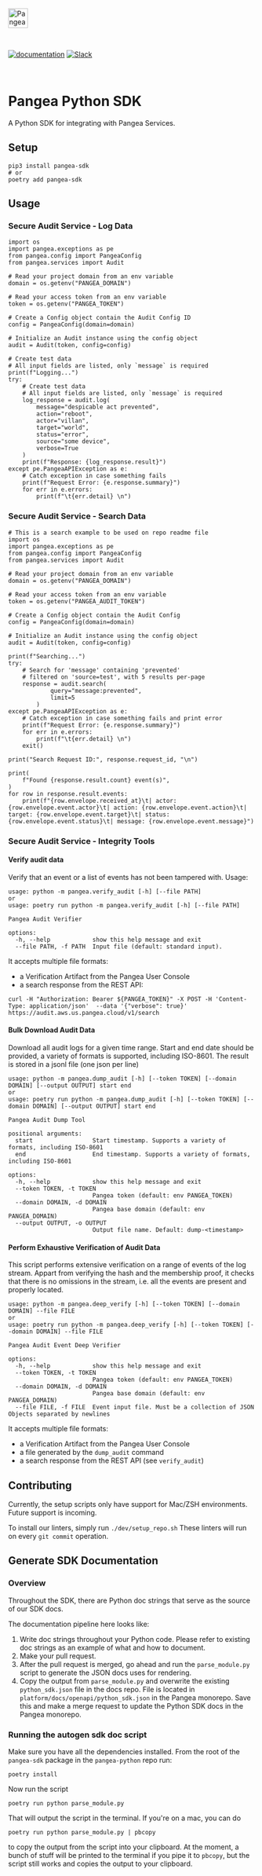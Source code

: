 <p>
  <br />
  <a href="https://pangea.cloud?utm_source=github&utm_medium=node-sdk" target="_blank" rel="noopener noreferrer">
    <img src="https://pangea-marketing.s3.us-west-2.amazonaws.com/pangea-color.svg" alt="Pangea Logo" height="40" />
  </a>
  <br />
</p>

<p>
<br />

[![documentation](https://img.shields.io/badge/documentation-pangea-blue?style=for-the-badge&labelColor=551B76)](https://pangea.cloud/docs/sdk/python/)
[![Slack](https://img.shields.io/badge/Slack-4A154B?style=for-the-badge&logo=slack&logoColor=white)](https://pangea.cloud/join-slack/)

<br />
</p>

# Pangea Python SDK

A Python SDK for integrating with Pangea Services.

## Setup

```
pip3 install pangea-sdk
# or
poetry add pangea-sdk
```

## Usage

### Secure Audit Service - Log Data

```
import os
import pangea.exceptions as pe
from pangea.config import PangeaConfig
from pangea.services import Audit

# Read your project domain from an env variable
domain = os.getenv("PANGEA_DOMAIN")

# Read your access token from an env variable
token = os.getenv("PANGEA_TOKEN")

# Create a Config object contain the Audit Config ID
config = PangeaConfig(domain=domain)

# Initialize an Audit instance using the config object
audit = Audit(token, config=config)

# Create test data
# All input fields are listed, only `message` is required
print(f"Logging...")
try:
    # Create test data
    # All input fields are listed, only `message` is required
    log_response = audit.log(
        message="despicable act prevented",
        action="reboot",
        actor="villan",
        target="world",
        status="error",
        source="some device",
        verbose=True
    )
    print(f"Response: {log_response.result}")
except pe.PangeaAPIException as e:
    # Catch exception in case something fails
    print(f"Request Error: {e.response.summary}")
    for err in e.errors:
        print(f"\t{err.detail} \n")

```

### Secure Audit Service - Search Data

```
# This is a search example to be used on repo readme file
import os
import pangea.exceptions as pe
from pangea.config import PangeaConfig
from pangea.services import Audit

# Read your project domain from an env variable
domain = os.getenv("PANGEA_DOMAIN")

# Read your access token from an env variable
token = os.getenv("PANGEA_AUDIT_TOKEN")

# Create a Config object contain the Audit Config
config = PangeaConfig(domain=domain)

# Initialize an Audit instance using the config object
audit = Audit(token, config=config)

print(f"Searching...")
try:
    # Search for 'message' containing 'prevented'
    # filtered on 'source=test', with 5 results per-page
    response = audit.search(
            query="message:prevented",
            limit=5
        )
except pe.PangeaAPIException as e:
    # Catch exception in case something fails and print error
    print(f"Request Error: {e.response.summary}")
    for err in e.errors:
        print(f"\t{err.detail} \n")
    exit()

print("Search Request ID:", response.request_id, "\n")

print(
    f"Found {response.result.count} event(s)",
)
for row in response.result.events:
    print(f"{row.envelope.received_at}\t| actor: {row.envelope.event.actor}\t| action: {row.envelope.event.action}\t| target: {row.envelope.event.target}\t| status: {row.envelope.event.status}\t| message: {row.envelope.event.message}")

```

### Secure Audit Service - Integrity Tools

#### Verify audit data

Verify that an event or a list of events has not been tampered with. Usage:

```
usage: python -m pangea.verify_audit [-h] [--file PATH]
or
usage: poetry run python -m pangea.verify_audit [-h] [--file PATH]

Pangea Audit Verifier

options:
  -h, --help            show this help message and exit
  --file PATH, -f PATH  Input file (default: standard input).
```

It accepts multiple file formats:
- a Verification Artifact from the Pangea User Console
- a search response from the REST API:

```
curl -H "Authorization: Bearer ${PANGEA_TOKEN}" -X POST -H 'Content-Type: application/json'  --data '{"verbose": true}' https://audit.aws.us.pangea.cloud/v1/search
```


#### Bulk Download Audit Data

Download all audit logs for a given time range. Start and end date should be provided,
a variety of formats is supported, including ISO-8601. The result is stored in a
jsonl file (one json per line)

```
usage: python -m pangea.dump_audit [-h] [--token TOKEN] [--domain DOMAIN] [--output OUTPUT] start end
or
usage: poetry run python -m pangea.dump_audit [-h] [--token TOKEN] [--domain DOMAIN] [--output OUTPUT] start end

Pangea Audit Dump Tool

positional arguments:
  start                 Start timestamp. Supports a variety of formats, including ISO-8601
  end                   End timestamp. Supports a variety of formats, including ISO-8601

options:
  -h, --help            show this help message and exit
  --token TOKEN, -t TOKEN
                        Pangea token (default: env PANGEA_TOKEN)
  --domain DOMAIN, -d DOMAIN
                        Pangea base domain (default: env PANGEA_DOMAIN)
  --output OUTPUT, -o OUTPUT
                        Output file name. Default: dump-<timestamp>
```

#### Perform Exhaustive Verification of Audit Data

This script performs extensive verification on a range of events of the log stream. Appart from verifying the hash
and the membership proof, it checks that there is no omissions in the stream, i.e. all the events are present and properly located.

```
usage: python -m pangea.deep_verify [-h] [--token TOKEN] [--domain DOMAIN] --file FILE
or
usage: poetry run python -m pangea.deep_verify [-h] [--token TOKEN] [--domain DOMAIN] --file FILE

Pangea Audit Event Deep Verifier

options:
  -h, --help            show this help message and exit
  --token TOKEN, -t TOKEN
                        Pangea token (default: env PANGEA_TOKEN)
  --domain DOMAIN, -d DOMAIN
                        Pangea base domain (default: env PANGEA_DOMAIN)
  --file FILE, -f FILE  Event input file. Must be a collection of JSON Objects separated by newlines
```

It accepts multiple file formats:
- a Verification Artifact from the Pangea User Console
- a file generated by the `dump_audit` command
- a search response from the REST API (see `verify_audit`)


## Contributing

Currently, the setup scripts only have support for Mac/ZSH environments.
Future support is incoming.

To install our linters, simply run `./dev/setup_repo.sh`
These linters will run on every `git commit` operation.

## Generate SDK Documentation

### Overview

Throughout the SDK, there are Python doc strings that serve as the source of our SDK docs.

The documentation pipeline here looks like:

1. Write doc strings throughout your Python code. Please refer to existing doc strings as an example of what and how to document.
1. Make your pull request.
1. After the pull request is merged, go ahead and run the `parse_module.py` script to generate the JSON docs uses for rendering.
1. Copy the output from `parse_module.py` and overwrite the existing `python_sdk.json` file in the docs repo. File is located in `platform/docs/openapi/python_sdk.json` in the Pangea monorepo. Save this and make a merge request to update the Python SDK docs in the Pangea monorepo.

### Running the autogen sdk doc script

Make sure you have all the dependencies installed. From the root of the `pangea-sdk` package in the `pangea-python` repo run:

```shell
poetry install
```

Now run the script

```shell
poetry run python parse_module.py
```

That will output the script in the terminal. If you're on a mac, you can do

```shell
poetry run python parse_module.py | pbcopy
```

to copy the output from the script into your clipboard. At the moment, a bunch of stuff will be printed to the terminal if you pipe it to `pbcopy`, but the script still works and copies the output to your clipboard.
